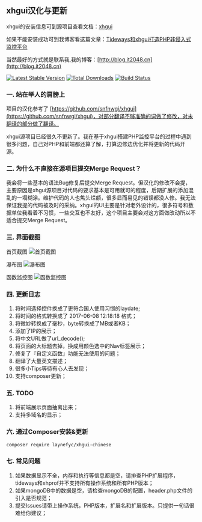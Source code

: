
## xhgui汉化与更新

xhgui的安装信息可到源项目查看文档：[xhgui](https://github.com/perftools/xhgui)  

如果不能安装成功可到我博客看这篇文章：[Tideways和xhgui打造PHP非侵入式监控平台](http://blog.it2048.cn/article_tideways-xhgui.html) 

当然最好的方式就是联系我,我的博客：[http://blog.it2048.cn](http://blog.it2048.cn)

[![Latest Stable Version](https://poser.pugx.org/laynefyc/xhgui-chinese/v/stable.png)](https://packagist.org/packages/laynefyc/xhgui-chinese)
[![Total Downloads](https://poser.pugx.org/laynefyc/xhgui-chinese/downloads.png)](https://packagist.org/packages/laynefyc/xhgui-chinese)
[![Build Status](https://travis-ci.org/laynefyc/xhgui-branch.svg?branch=master)](https://travis-ci.org/laynefyc/xhgui-branch)

### 一. 站在举人的肩膀上

项目的汉化参考了 [https://github.com/snfnwgi/xhgui](https://github.com/snfnwgi/xhgui)，对部分翻译不够准确的词做了修改，对未翻译的部分做了翻译。
	
xhgui源项目已经很久不更新了。我在基于xhgui搭建PHP监控平台的过程中遇到很多问题，自己对PHP和前端都还算了解，打算边修边优化并将更新的代码开源。

### 二. 为什么不直接在源项目提交Merge Request？

我会将一些基本的语法Bug修复后提交Merge Request。但汉化的修改不会提，主要原因是xhgui源项目对代码的要求基本是可用就可的程度，后期扩展的添加混乱的一塌糊涂。维护代码的人也焦头烂额，很多显而易见的错误都没人修。我无法保证我提的代码被及时的采纳。xhgui的UI主要是针对老外设计的，很多符号和数据单位我看着不习惯，一些交互也不友好，这个项目主要会对这方面做改动所以不适合提交Merge Request。

### 三. 界面截图
首页截图
![首页截图](https://github.com/laynefyc/xhgui-branch/raw/screenshot/screenshot/homepage.png)

瀑布图
![瀑布图](https://github.com/laynefyc/xhgui-branch/raw/screenshot/screenshot/waterfall.png)

函数监控图
![函数监控图](https://github.com/laynefyc/xhgui-branch/raw/screenshot/screenshot/view-function.png)
	
### 四. 更新日志
1. 将时间选择控件换成了更符合国人使用习惯的laydate;
2. 将时间的格式转换成了 2017-06-08 12:18:18 格式；
3. 将微妙转换成了毫秒，byte转换成了MB或者KB；
4. 添加了IP的展示；
5. 将中文URL做了url_decode();
6. 将页面的大标题去掉，换成用颜色选中的Nav标签展示；
7. 修复了『自定义函数』功能无法使用的问题；
8. 翻译了大量英文描述；
9. 很多小Tips等待有心人去发现；
10. 支持composer更新；

### 五. TODO
1. 将前端展示页面抽离出来；
2. 支持多域名的显示；

### 六. 通过Composer安装&更新

````bash
composer require laynefyc/xhgui-chinese
````

### 七. 常见问题
1. 如果数据显示不全，内存和执行等信息都是空，请排查PHP扩展程序，tideways和xhprof并不支持所有操作系统和所有PHP版本；
2. 如果mongoDB中的数据是空，请检查mongoDB的配置，header.php文件的引入是否规范；
3. 提交Issues请带上操作系统，PHP版本，扩展名和扩展版本。只提供一句话很难给你建议；
